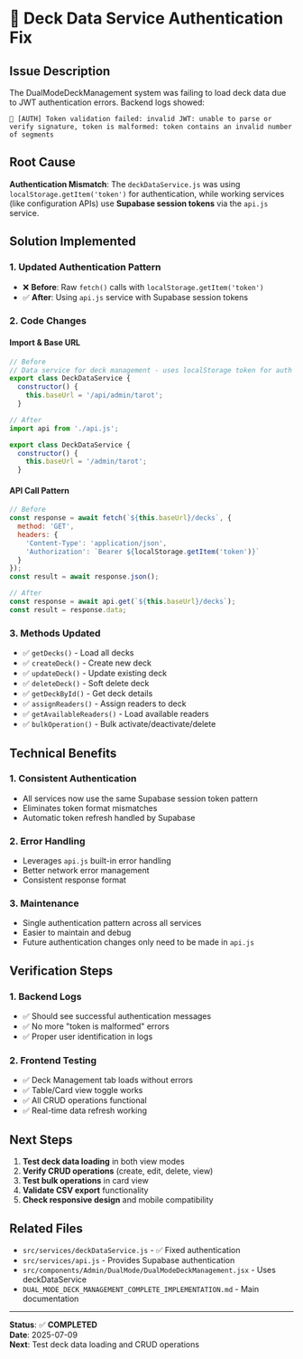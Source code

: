 # 🔐 **Deck Data Service Authentication Fix**

## **Issue Description**
The DualModeDeckManagement system was failing to load deck data due to JWT authentication errors. Backend logs showed:

```
🔐 [AUTH] Token validation failed: invalid JWT: unable to parse or verify signature, token is malformed: token contains an invalid number of segments
```

## **Root Cause**
**Authentication Mismatch**: The `deckDataService.js` was using `localStorage.getItem('token')` for authentication, while working services (like configuration APIs) use **Supabase session tokens** via the `api.js` service.

## **Solution Implemented**

### **1. Updated Authentication Pattern**
- ❌ **Before**: Raw `fetch()` calls with `localStorage.getItem('token')`
- ✅ **After**: Using `api.js` service with Supabase session tokens

### **2. Code Changes**

#### **Import & Base URL**
```javascript
// Before
// Data service for deck management - uses localStorage token for auth
export class DeckDataService {
  constructor() {
    this.baseUrl = '/api/admin/tarot';
  }

// After  
import api from './api.js';

export class DeckDataService {
  constructor() {
    this.baseUrl = '/admin/tarot';
  }
```

#### **API Call Pattern**
```javascript
// Before
const response = await fetch(`${this.baseUrl}/decks`, {
  method: 'GET',
  headers: {
    'Content-Type': 'application/json',
    'Authorization': `Bearer ${localStorage.getItem('token')}`
  }
});
const result = await response.json();

// After
const response = await api.get(`${this.baseUrl}/decks`);
const result = response.data;
```

### **3. Methods Updated**
- ✅ `getDecks()` - Load all decks
- ✅ `createDeck()` - Create new deck  
- ✅ `updateDeck()` - Update existing deck
- ✅ `deleteDeck()` - Soft delete deck
- ✅ `getDeckById()` - Get deck details
- ✅ `assignReaders()` - Assign readers to deck
- ✅ `getAvailableReaders()` - Load available readers
- ✅ `bulkOperation()` - Bulk activate/deactivate/delete

## **Technical Benefits**

### **1. Consistent Authentication**
- All services now use the same Supabase session token pattern
- Eliminates token format mismatches
- Automatic token refresh handled by Supabase

### **2. Error Handling**
- Leverages `api.js` built-in error handling
- Better network error management
- Consistent response format

### **3. Maintenance**
- Single authentication pattern across all services
- Easier to maintain and debug
- Future authentication changes only need to be made in `api.js`

## **Verification Steps**

### **1. Backend Logs**
- ✅ Should see successful authentication messages
- ✅ No more "token is malformed" errors
- ✅ Proper user identification in logs

### **2. Frontend Testing**
- ✅ Deck Management tab loads without errors
- ✅ Table/Card view toggle works
- ✅ All CRUD operations functional
- ✅ Real-time data refresh working

## **Next Steps**
1. **Test deck data loading** in both view modes
2. **Verify CRUD operations** (create, edit, delete, view)
3. **Test bulk operations** in card view
4. **Validate CSV export** functionality
5. **Check responsive design** and mobile compatibility

## **Related Files**
- `src/services/deckDataService.js` - ✅ Fixed authentication
- `src/services/api.js` - Provides Supabase authentication
- `src/components/Admin/DualMode/DualModeDeckManagement.jsx` - Uses deckDataService
- `DUAL_MODE_DECK_MANAGEMENT_COMPLETE_IMPLEMENTATION.md` - Main documentation

---
**Status**: ✅ **COMPLETED**  
**Date**: 2025-07-09  
**Next**: Test deck data loading and CRUD operations 